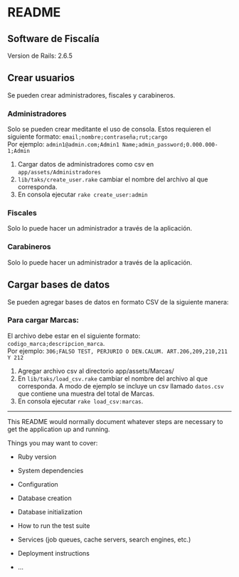 # README
## Software de Fiscalía
Version de Rails: 2.6.5

## Crear usuarios
Se pueden crear administradores, fiscales y carabineros.

### Administradores
Solo se pueden crear meditante el uso de consola.
Estos requieren el siguiente formato: `email;nombre;contraseña;rut;cargo`\
Por ejemplo: `admin1@admin.com;Admin1 Name;admin_password;0.000.000-1;Admin`

1. Cargar datos de administradores como csv en `app/assets/Administradores`
2. `lib/taks/create_user.rake` cambiar el nombre del archivo al que corresponda. 
3. En consola ejecutar `rake create_user:admin`

### Fiscales
Solo lo puede hacer un administrador a través de la aplicación.

### Carabineros
Solo lo puede hacer un administrador a través de la aplicación.

## Cargar bases de datos
Se pueden agregar bases de datos en formato CSV de la siguiente manera:

### Para cargar Marcas:
El archivo debe estar en el siguiente formato: `codigo_marca;descripcion_marca`.\
Por ejemplo: `306;FALSO TEST, PERJURIO O DEN.CALUM. ART.206,209,210,211 Y 212`

1. Agregar archivo csv al directorio app/assets/Marcas/
2. En `lib/taks/load_csv.rake` cambiar el nombre del archivo al que corresponda. 
A modo de ejemplo se incluye un csv llamado `datos.csv` que contiene una muestra
del total de Marcas.
3. En consola ejecutar `rake load_csv:marcas`.

---
This README would normally document whatever steps are necessary to get the
application up and running.

Things you may want to cover:

* Ruby version

* System dependencies

* Configuration

* Database creation

* Database initialization

* How to run the test suite

* Services (job queues, cache servers, search engines, etc.)

* Deployment instructions

* ...
